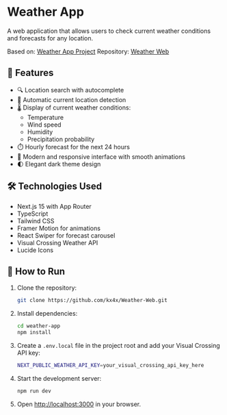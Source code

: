 # Weather App

A web application that allows users to check current weather conditions and forecasts for any location.

Based on: [Weather App Project](https://roadmap.sh/projects/weather-app)
Repository: [Weather Web](https://github.com/kx4x/Weather-Web)

## 🌟 Features

- 🔍 Location search with autocomplete
- 📍 Automatic current location detection
- 🌡️ Display of current weather conditions:
  - Temperature
  - Wind speed
  - Humidity
  - Precipitation probability
- ⏱️ Hourly forecast for the next 24 hours
- 🎨 Modern and responsive interface with smooth animations
- 🌓 Elegant dark theme design

## 🛠️ Technologies Used

- Next.js 15 with App Router
- TypeScript
- Tailwind CSS
- Framer Motion for animations
- React Swiper for forecast carousel
- Visual Crossing Weather API
- Lucide Icons

## 🚀 How to Run

1. Clone the repository:
   ```bash
   git clone https://github.com/kx4x/Weather-Web.git
   ```

2. Install dependencies:
   ```bash
   cd weather-app
   npm install
   ```

3. Create a `.env.local` file in the project root and add your Visual Crossing API key:
   ```bash
   NEXT_PUBLIC_WEATHER_API_KEY=your_visual_crossing_api_key_here
   ```

4. Start the development server:
   ```bash
   npm run dev
   ```

5. Open [http://localhost:3000](http://localhost:3000) in your browser.
